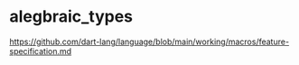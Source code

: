 # alegbraic_types

https://github.com/dart-lang/language/blob/main/working/macros/feature-specification.md